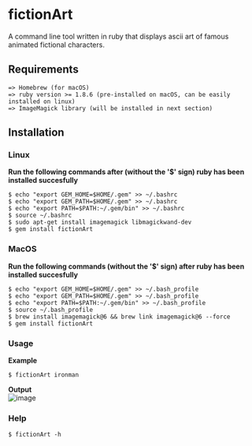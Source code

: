 # fictionArt
A command line tool written in ruby that displays ascii art of famous animated fictional characters.   

## Requirements  
```
=> Homebrew (for macOS)
=> ruby version >= 1.8.6 (pre-installed on macOS, can be easily installed on linux)  
=> ImageMagick library (will be installed in next section)  
```

## Installation  

### Linux  

**Run the following commands after (without the '$' sign) ruby has been installed succesfully**  
```
$ echo "export GEM_HOME=$HOME/.gem" >> ~/.bashrc
$ echo "export GEM_PATH=$HOME/.gem" >> ~/.bashrc
$ echo "export PATH=$PATH:~/.gem/bin" >> ~/.bashrc
$ source ~/.bashrc
$ sudo apt-get install imagemagick libmagickwand-dev
$ gem install fictionArt
```  

### MacOS

**Run the following commands (without the '$' sign) after ruby has been installed succesfully**  
```
$ echo "export GEM_HOME=$HOME/.gem" >> ~/.bash_profile
$ echo "export GEM_PATH=$HOME/.gem" >> ~/.bash_profile
$ echo "export PATH=$PATH:~/.gem/bin" >> ~/.bash_profile
$ source ~/.bash_profile
$ brew install imagemagick@6 && brew link imagemagick@6 --force
$ gem install fictionArt
```  

### Usage 
**Example**  
```
$ fictionArt ironman
```
**Output**  
![image](https://github.com/vaithak/fictionArt/blob/master/example_image.png)  

### Help
```
$ fictionArt -h
```  
